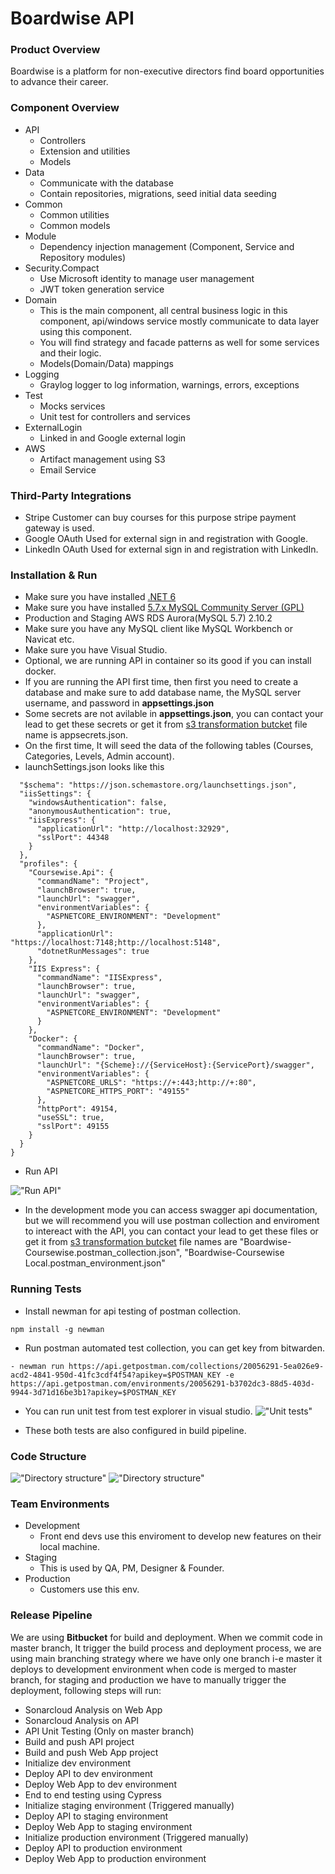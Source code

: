 # Boardwise API #

### Product Overview ###
Boardwise is a platform for non-executive directors find board opportunities to advance their career.

### Component Overview ###
- API
    - Controllers
    - Extension and utilities
    - Models
- Data
    - Communicate with the database
    - Contain repositories, migrations, seed initial data seeding
- Common
    - Common utilities
    - Common models
- Module
    - Dependency injection management (Component, Service and Repository modules)
- Security.Compact
    - Use Microsoft identity to manage user management
    - JWT token generation service 
- Domain
    - This is the main component, all central business logic in this component, api/windows service mostly communicate to data layer using this component.
    - You will find strategy and facade patterns as well for some services and their logic.
    - Models(Domain/Data) mappings
- Logging
    - Graylog logger to log information, warnings, errors, exceptions
- Test
    - Mocks services
    - Unit test for controllers and services
- ExternalLogin
    - Linked in and Google external login
- AWS
    - Artifact management using S3
    - Email Service

### Third-Party Integrations ###
- Stripe
Customer can buy courses for this purpose stripe payment gateway is used.
- Google OAuth
Used for external sign in and registration with Google.
- LinkedIn OAuth
Used for external sign in and registration with LinkedIn.
### Installation & Run ###
- Make sure you have installed [.NET 6](https://dotnet.microsoft.com/en-us/download/dotnet/6.0)
- Make sure you have installed [5.7.x MySQL Community Server (GPL)](https://dev.mysql.com/downloads/mysql/5.7.html)
- Production and Staging AWS RDS Aurora(MySQL 5.7) 2.10.2
- Make sure you have any MySQL client like MySQL Workbench or Navicat etc.
- Make sure you have Visual Studio.
- Optional, we are running API in container so its good if you can install docker.
- If you are running the API first time, then first you need to create a database and make sure to add database name, the MySQL server username, and password in **appsettings.json**
- Some secrets are not avilable in **appsettings.json**, you can contact your lead to get these secrets or get it from [s3 transformation butcket](https://s3.console.aws.amazon.com/s3/buckets/coursewise-transformation?region=eu-west-2&tab=objects) file name is appsecrets.json.
- On the first time, It will seed the data of the following tables (Courses, Categories, Levels, Admin account).
- launchSettings.json looks like this
```{
  "$schema": "https://json.schemastore.org/launchsettings.json",
  "iisSettings": {
    "windowsAuthentication": false,
    "anonymousAuthentication": true,
    "iisExpress": {
      "applicationUrl": "http://localhost:32929",
      "sslPort": 44348
    }
  },
  "profiles": {
    "Coursewise.Api": {
      "commandName": "Project",
      "launchBrowser": true,
      "launchUrl": "swagger",
      "environmentVariables": {
        "ASPNETCORE_ENVIRONMENT": "Development"
      },
      "applicationUrl": "https://localhost:7148;http://localhost:5148",
      "dotnetRunMessages": true
    },
    "IIS Express": {
      "commandName": "IISExpress",
      "launchBrowser": true,
      "launchUrl": "swagger",
      "environmentVariables": {
        "ASPNETCORE_ENVIRONMENT": "Development"
      }
    },
    "Docker": {
      "commandName": "Docker",
      "launchBrowser": true,
      "launchUrl": "{Scheme}://{ServiceHost}:{ServicePort}/swagger",
      "environmentVariables": {
        "ASPNETCORE_URLS": "https://+:443;http://+:80",
        "ASPNETCORE_HTTPS_PORT": "49155"
      },
      "httpPort": 49154,
      "useSSL": true,
      "sslPort": 49155
    }
  }
}
```
- Run API

!["Run API"](./readme-media/run-api.png)

- In the development mode you can access swagger api documentation, but we will recommend you will use postman collection and enviroment to intereact with the API, you can contact your lead to get these files or get it from [s3 transformation butcket](https://s3.console.aws.amazon.com/s3/buckets/coursewise-transformation?region=eu-west-2&tab=objects) file names are "Boardwise-Coursewise.postman_collection.json", "Boardwise-Coursewise Local.postman_environment.json"

### Running Tests ###
- Install newman for api testing of postman collection.
```
npm install -g newman
```
- Run postman automated test collection, you can get key from bitwarden.
```
- newman run https://api.getpostman.com/collections/20056291-5ea026e9-acd2-4841-950d-41fc3cdf4f54?apikey=$POSTMAN_KEY -e https://api.getpostman.com/environments/20056291-b3702dc3-88d5-403d-9944-3d71d16be3b1?apikey=$POSTMAN_KEY
```
- You can run unit test from test explorer in visual studio.
!["Unit tests"](./readme-media/unit-tests.png)

- These both tests are also configured in build pipeline.
### Code Structure ###
!["Directory structure"](./readme-media/directory-structure-1.png)
!["Directory structure"](./readme-media/directory-structure-2.png)

### Team Environments ###
- Development
    - Front end devs use this enviroment to develop new features on their local machine.
- Staging
    - This is used by QA, PM, Designer & Founder.
- Production
    - Customers use this env.
### Release Pipeline ###
We are using **Bitbucket** for build and deployment.
When we commit code in master branch, It trigger the build process and deployment process, we are using main branching strategy where we have only one branch i-e master it deploys to development environment when code is merged to master branch, for staging and production we have to manually trigger the deployment, following steps will run:

- Sonarcloud Analysis on Web App
- Sonarcloud Analysis on API
- API Unit Testing (Only on master branch)
- Build and push API project
- Build and push Web App project
- Initialize dev environment
- Deploy API to dev environment
- Deploy Web App to dev environment
- End to end testing using Cypress
- Initialize staging environment (Triggered manually)
- Deploy API to staging environment
- Deploy Web App to staging environment
- Initialize production environment (Triggered manually)
- Deploy API to production environment
- Deploy Web App to production environment

